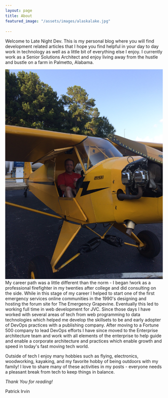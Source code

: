 ```yaml
---
layout: page
title: About
featured_image: "/assets/images/alaskalake.jpg"

---
```

Welcome to Late Night Dev.  This is my personal blog where you will find development related articles that I hope you find helpful in your day to day work in technology as well as a little bit of everything else I enjoy. I currently work as a Senior Solutions Architect and enjoy living away from the hustle and bustle on a farm in Palmetto, Alabama.

![patrickirvin.io](/assets/images/2017-08-19_18-09-41_997.jpeg?nf_resize=smartcrop&w=300&h=300#right)
My career path was a little different than the norm - I began !work as a professional firefighter in my twenties after college and did consulting on the side.  While in this stage of my career I helped to start one of the first emergency services online communities in the 1990's designing and hosting the forum site for The Emergency Grapevine. Eventually this led to working full time in web development for JVC. Since those days I have worked with several areas of tech from web programming to data technologies which helped me develop the skillsets to be and early adopter of DevOps practices with a publishing company.  After moving to a Fortune 500 company to lead DevOps efforts I have since moved to the Enterprise architecture team and work with all elements of the enterprise to help guide and enable a corporate architecture and practices which enable growth and speed in today's fast moving tech world.

Outside of tech I enjoy many hobbies such as flying, electronics, woodworking, kayaking, and my favorite hobby of being outdoors with my family!  I love to share many of these activities in my posts - everyone needs a pleasant break from tech to keep things in balance.

_Thank You for reading!_

Patrick Irvin